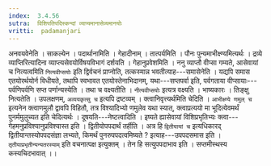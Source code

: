 ```yaml
---
index:  3.4.56
sutra:  विशिपतिपदिस्कन्दां व्याप्यमानासेव्यमानयोः
vritti:  padamanjari
---
```


अनवयवेनेति । साकल्येन । पदार्थानामिति । गेहादीनाम् । तात्पर्यमिति । पौनः पुन्यमाभीक्ष्ण्यमित्यर्थः । द्रव्ये व्याप्तिरित्यादिना व्याप्त्यसेवयोर्विषयविभागं दर्शयति । गेहानुप्रवेशमिति । ननु व्याप्तौ वीप्सा गम्यते, आसेवायां च नित्यत्वमिति `नित्यवीप्सयोः` इति द्विर्वचनं प्राप्नोति, तत्कस्मान्न भवतीत्याह---समासेनेति । यद्यपि समास एतयोरर्थयोर्न विधीयते, तथापि स्वभावत एतयोस्तेनाभिदानम्, यथा---सप्तपर्वा इति, पर्वगताया वीप्सायाः---पर्वणिपर्वणि सप्त पर्णान्यस्येति । तथा च वक्ष्यतीति । `नीत्यवीप्सयोः` इत्यत्र वक्ष्यति । भाष्यकारः । तिङ्क्षु नित्यतेति । उपलक्षणम्, `अव्ययकृत्सु च` इत्यपि द्रष्टव्यम् ।
क्त्वानिवृत्त्यर्थमिति चेदिति । `आभीक्ष्ण्ये णमुल् च` इत्यनेन क्त्वाणमुलौ द्वावपि विहितौ, तत्र विश्यादिभ्यो णमुलेव यथा स्यात्, क्त्वाप्रत्ययो मा भूदित्येवमर्थं पुनर्ममुलुच्यत इति चेदित्यर्थः । दूषयति---नेष्टत्वादिति । इष्यते ह्यासेवायां विशिप्रभृतिभ्यः क्त्वा---गेहमनुप्रविश्यानुप्रविश्यास्त इति । द्वितीयोपपदार्थं तर्हीति । अत्र हि `द्वितीयायां च` इत्यधिकारद् द्वितीयान्तस्योपपदसंज्ञा लभ्यते, किमर्थं पुनरुपपदत्वमिष्यते ? इत्याह---उपपदसमास इति । `तृतीयाप्रभृतीन्यन्यतरस्याम्` इति वचनात्पक्ष इत्युक्तम् । तेन हि सत्युपपदाभाव इति । सप्तमीस्थस्य कस्यचिदभावात् ।।
